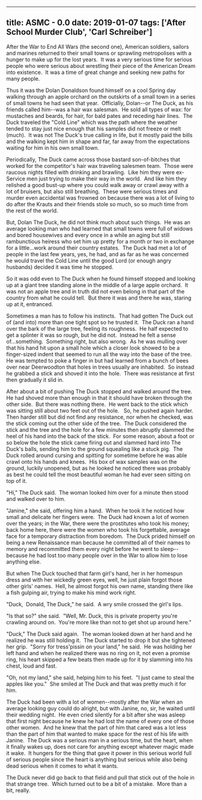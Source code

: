 
---
title: ASMC - 0.0
date: 2019-01-07
tags: ['After School Murder Club', 'Carl Schreiber']
---

After the War to End All Wars (the second one), American soldiers, sailors and marines returned to their small towns or sprawling metropolises with a hunger to make up for the lost years.  It was a very serious time for serious people who were serious about wrestling their piece of the American Dream into existence.  It was a time of great change and seeking new paths for many people.

Thus it was the Dolan Donaldson found himself on a cool Spring day walking through an apple orchard on the outskirts of a small town in a series of small towns he had seen that year.  Officially, Dolan--or The Duck, as his friends called him--was a hair wax salesman.  He sold all types of wax: for mustaches and beards, for hair, for bald pates and receding hair lines.  The Duck traveled the "Cold Line" which was the path where the weather tended to stay just nice enough that his samples did not freeze or melt (much).  It was not The Duck's true calling in life, but it mostly paid the bills and the walking kept him in shape and far, far away from the expectations waiting for him in his own small town.

Periodically, The Duck came across those bastard son-of-bitches that worked for the competitor's hair wax traveling salesmen team.  Those were raucous nights filled with drinking and brawling.  Like him they were ex-Service men just trying to make their way in the world.  And like him they relished a good bust-up where you could walk away or crawl away with a lot of bruisers, but also still breathing.  These were serious times and murder even accidental was frowned on because there was a lot of living to do after the Krauts and their friends stole so much, so so much time from the rest of the world.

But, Dolan The Duck, he did not think much about such things.  He was an average looking man who had learned that small towns were full of widows and bored housewives and every once in a while an aging but still rambunctious heiress who set him up pretty for a month or two in exchange for a little...work around their country estates.  The Duck had met a lot of people in the last few years, yes, he had, and as far as he was concerned he would travel the Cold Line until the good Lord (or enough angry husbands) decided it was time he stopped.

So it was odd even to The Duck when he found himself stopped and looking up at a giant tree standing alone in the middle of a large apple orchard.  It was not an apple tree and in truth did not even belong in that part of the country from what he could tell.  But there it was and there he was, staring up at it, entranced.

Sometimes a man has to follow his instincts.  That had gotten The Duck out of (and into) more than one tight spot so he trusted it.  The Duck ran a hand over the bark of the large tree, feeling its roughness.  He half expected to get a splinter it was so rough, but he did not.  Instead he felt a sense of...something.  Something right, but also wrong.  As he was mulling over that his hand hit upon a small hole which a closer look showed to be a finger-sized indent that seemed to run all the way into the base of the tree.  He was tempted to poke a finger in but had learned from a bunch of bees over near Deerwoodton that holes in trees usually are inhabited.  So instead he grabbed a stick and shoved it into the hole.  There was resistance at first then gradually it slid in.

After about a bit of pushing The Duck stopped and walked around the tree.  He had shoved more than enough in that it should have broken through the other side.  But there was nothing there.  He went back to the stick which was sitting still about two feet out of the hole.   So, he pushed again harder.  Then harder still but did not find any resistance, nor when he checked, was the stick coming out the other side of the tree.  The Duck considered the stick and the tree and the hole for a few minutes then abruptly slammed the heel of his hand into the back of the stick.  For some reason, about a foot or so below the hole the stick came firing out and slammed hard into The Duck's balls, sending him to the ground squealing like a stuck pig.  The Duck rolled around cursing and spitting for sometime before he was able crawl onto his hands and knees.  His box of wax samples was on the ground, luckily unopened, but as he looked he noticed there was probably as best he could tell the most beautiful woman he had ever seen sitting on top of it.

"Hi," The Duck said.  The woman looked him over for a minute then stood and walked over to him.

"Janine," she said, offering him a hand.  When he took it he noticed how small and delicate her fingers were.  The Duck had known a lot of women over the years; in the War, there were the prostitutes who took his money; back home here, there were the women who took his forgettable, average face for a temporary distraction from boredom.  The Duck prided himself on being a new Renaissance man because he committed all of their names to memory and recommitted them every night before he went to sleep--because he had lost too many people over in the War to allow him to lose anything else.

But when The Duck touched that farm girl's hand, her in her homespun dress and with her wickedly green eyes, well, he just plain forgot those other girls' names.  Hell, he almost forgot his own name, standing there like a fish gulping air, trying to make his mind work right.

"Duck,  Donald, The Duck," he said.  A wry smile crossed the girl's lips.

"Is that so?" she said.  "Well, Mr. Duck, this is private property you're crawling around on.  You're more like than not to get shot up around here."

"Duck," The Duck said again.  The woman looked down at her hand and he realized he was still holding it.  The Duck started to drop it but she tightened her grip.  "Sorry for tress'pissin on your land," he said.  He was holding her left hand and when he realized there was no ring on it, not even a promise ring, his heart skipped a few beats then made up for it by slamming into his chest, loud and fast.

"Oh, not my land," she said, helping him to his feet.  "I just came to steal the apples like you."  She smiled at The Duck and that was pretty much it for him.

The Duck had been with a lot of women--mostly after the War when an average looking guy could do alright, but with Janine, no, sir, he waited until their wedding night.  He even cried silently for a bit after she was asleep that first night because he knew he had lost the name of every one of those other women.  And he knew that the part of him that cared was a lot less than the part of him that wanted to make space for the rest of his life with Janine.  The Duck was a serious man in a serious time, but the heart, when it finally wakes up, does not care for anything except whatever magic made it wake.  It hungers for the thing that gave it power in this serious world full of serious people since the heart is anything but serious while also being dead serious when it comes to what it wants.

The Duck never did go back to that field and pull that stick out of the hole in that strange tree.  Which turned out to be a bit of a mistake.  More than a bit, really.
